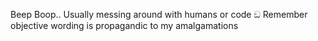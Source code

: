 Beep Boop..
Usually messing around with humans or code ඞ
Remember objective wording is propagandic to my amalgamations
